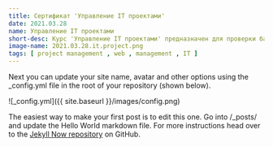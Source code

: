```yaml
---
title: Сертификат 'Управление IT проектами'
date: 2021.03.28
name: Управление IT проектами
short-desc: Курс 'Управление IT проектами' предназначен для проверки базовых знаний, умений и навыков в области современных методов управления проектами в области информационных технологий.
image-name: 2021.03.28.it.project.png
tags: [ project management , web , management , IT ]
---
```


Next you can update your site name, avatar and other options using the _config.yml file in the root of your repository (shown below).

![_config.yml]({{ site.baseurl }}/images/config.png)

The easiest way to make your first post is to edit this one. Go into /_posts/ and update the Hello World markdown file. For more instructions head over to the [Jekyll Now repository](https://github.com/barryclark/jekyll-now) on GitHub.
